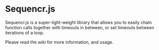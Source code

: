 # Sequencr.js
Sequencr.js is a super-light-weight library that allows you to easily chain function calls together with timeouts in between, or set timeouts between iterations of a loop.

Please read the wiki for more information, and usage.
